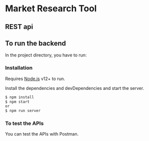 # Market Research Tool

## REST api

## To run the backend

In the project directory, you have to  run:

### Installation

Requires [Node.js](https://nodejs.org/) v12+ to run.

Install the dependencies and devDependencies and start the server.

```sh
$ npm install
$ npm start
or 
$ npm run server
```

### To test the APIs

You can test the APIs with Postman.
